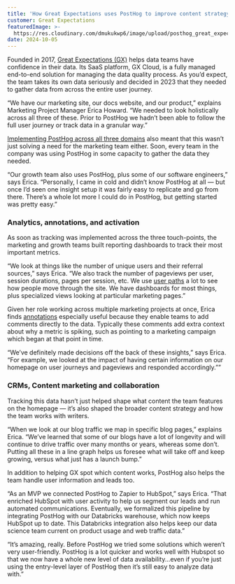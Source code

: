 ```yaml
---
title: 'How Great Expectations uses PostHog to improve content strategy'
customer: Great Expectations
featuredImage: >-
  https://res.cloudinary.com/dmukukwp6/image/upload/posthog_great_expectations_f90a29aa4d.jpg
date: 2024-10-05
---
```


Founded in 2017, [Great Expectations (GX)](https://greatexpectations.io/) helps data teams have confidence in their data. Its SaaS platform, GX Cloud, is a fully managed end-to-end solution for managing the data quality process. As you’d expect, the team takes its own data seriously and decided in 2023 that they needed to gather data from across the entire user journey.

“We have our marketing site, our docs website, and our product,” explains Marketing Project Manager Erica Howard. “We needed to look holistically across all three of these. Prior to PostHog we hadn’t been able to follow the full user journey or track data in a granular way.”

[Implementing PostHog across all three domains](/tutorials/cross-domain-tracking) also meant that this wasn’t just solving a need for the marketing team either. Soon, every team in the company was using PostHog in some capacity to gather the data they needed.

“Our growth team also uses PostHog, plus some of our software engineers,” says Erica. “Personally, I came in cold and didn’t know PostHog at all — but once I’d seen one insight setup it was fairly easy to replicate and go from there. There’s a whole lot more I could do in PostHog, but getting started was pretty easy.”

### Analytics, annotations, and activation 

As soon as tracking was implemented across the three touch-points, the marketing and growth teams built reporting dashboards to track their most important metrics.

“We look at things like the number of unique users and their referral sources,” says Erica. “We also track the number of pageviews per user, session durations, pages per session, etc. We use [user paths](/docs/product-analytics/paths) a lot to see how people move through the site. We have dashboards for most things, plus specialized views looking at particular marketing pages.”

<BorderWrapper>
<Quote
    imageSource="/images/customers/erica.jpg"
    size="md"
    name="Erica Howard"
    title="Marketing Project Manager, Great Expectations"
    quote={`“I had always wanted a tool like PostHog that let me really follow user journeys and things like that. Other tools, like Google Analytics, just let you look at overall visitors. PostHog goes so much further!”`}
/>
</BorderWrapper>

Given her role working across multiple marketing projects at once, Erica finds [annotations](/docs/data/annotations) especially useful because they enable teams to add comments directly to the data. Typically these comments add extra context about why a metric is spiking, such as pointing to a marketing campaign which began at that point in time.

“We’ve definitely made decisions off the back of these insights,” says Erica. “For example, we looked at the impact of having certain information on our homepage on user journeys and pageviews and responded accordingly.””

### CRMs, Content marketing and collaboration

Tracking this data hasn’t just helped shape what content the team features on the homepage — it’s also shaped the broader content strategy and how the team works with writers.

“When we look at our blog traffic we map in specific blog pages,” explains Erica. “We’ve learned that some of our blogs have a lot of longevity and will continue to drive traffic over many months or years, whereas some don’t. Putting all these in a line graph helps us foresee what will take off and keep growing, versus what just has a launch bump.”

In addition to helping GX spot which content works, PostHog also helps the team handle user information and leads too. 

“As an MVP we connected PostHog to Zapier to HubSpot,” says Erica. “That enriched HubSpot with user activity to help us segment our leads and run automated communications. Eventually, we formalized this pipeline by integrating PostHog with our Databricks warehouse, which now keeps HubSpot up to date. This Databricks integration also helps keep our data science team current on product usage and web traffic data.”

“It’s amazing, really. Before PostHog we tried some solutions which weren’t very user-friendly. PostHog is a lot quicker and works well with Hubspot so that we now have a whole new level of data availability...even if you’re just using the entry-level layer of PostHog then it’s still easy to analyze data with.”
